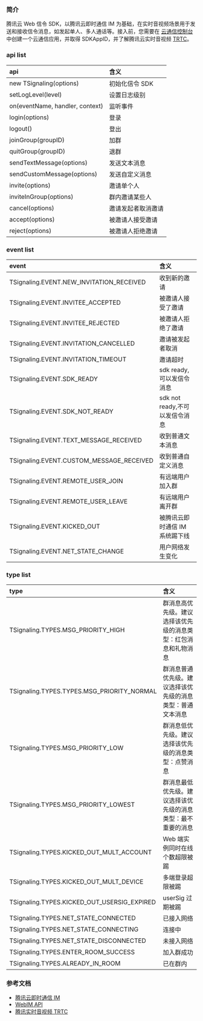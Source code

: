 ### 简介

腾讯云 Web 信令 SDK，以腾讯云即时通信 IM 为基础，在实时音视频场景用于发送和接收信令消息，如发起单人、多人通话等。接入前，您需要在 [云通信控制台](https://console.cloud.tencent.com/avc) 中创建一个云通信应用，并取得 SDKAppID，并了解腾讯云实时音视频 [TRTC](https://cloud.tencent.com/product/trtc/developer)。

### api list

| api | 含义 |
| :--- | :--- |
| new TSignaling(options) | 初始化信令 SDK |
| setLogLevel(level) | 设置日志级别 |
| on(eventName, handler, context) | 监听事件 |
| login(options) | 登录 |
| logout() | 登出 |
| joinGroup(groupID) | 加群 |
| quitGroup(groupID) | 退群 |
| sendTextMessage(options) | 发送文本消息 |
| sendCustomMessage(options) | 发送自定义消息 |
| invite(options) | 邀请单个人 |
| inviteInGroup(options) | 群内邀请某些人 |
| cancel(options) | 邀请发起者取消邀请 |
| accept(options) | 被邀请人接受邀请 |
| reject(options) | 被邀请人拒绝邀请 |

### event list
| event | 含义 |
| :--- | :--- |
| TSignaling.EVENT.NEW_INVITATION_RECEIVED | 收到新的邀请 |
| TSignaling.EVENT.INVITEE_ACCEPTED | 被邀请人接受了邀请 |
| TSignaling.EVENT.INVITEE_REJECTED | 被邀请人拒绝了邀请 |
| TSignaling.EVENT.INVITATION_CANCELLED | 邀请被发起者取消 |
| TSignaling.EVENT.INVITATION_TIMEOUT | 邀请超时 |
| TSignaling.EVENT.SDK_READY | sdk ready,可以发信令消息 |
| TSignaling.EVENT.SDK_NOT_READY | sdk not ready,不可以发信令消息 |
| TSignaling.EVENT.TEXT_MESSAGE_RECEIVED | 收到普通文本消息 |
| TSignaling.EVENT.CUSTOM_MESSAGE_RECEIVED | 收到普通自定义消息 |
| TSignaling.EVENT.REMOTE_USER_JOIN | 有远端用户加入群 |
| TSignaling.EVENT.REMOTE_USER_LEAVE | 有远端用户离开群
| TSignaling.EVENT.KICKED_OUT | 被腾讯云即时通信 IM 系统踢下线 |
| TSignaling.EVENT.NET_STATE_CHANGE | 用户网络发生变化 |

### type list

| type | 含义 |
| :-----| :----- |
| TSignaling.TYPES.MSG_PRIORITY_HIGH | 群消息高优先级。建议选择该优先级的消息类型：红包消息和礼物消息 |
| TSignaling.TYPES.TYPES.MSG_PRIORITY_NORMAL | 群消息普通优先级。建议选择该优先级的消息类型：普通文本消息 |
| TSignaling.TYPES.MSG_PRIORITY_LOW | 群消息低优先级。建议选择该优先级的消息类型：点赞消息 |
| TSignaling.TYPES.MSG_PRIORITY_LOWEST | 群消息最低优先级。建议选择该优先级的消息类型：最不重要的消息 |
| TSignaling.TYPES.KICKED_OUT_MULT_ACCOUNT | Web 端实例同时在线个数超限被踢 |
| TSignaling.TYPES.KICKED_OUT_MULT_DEVICE | 多端登录超限被踢 |
| TSignaling.TYPES.KICKED_OUT_USERSIG_EXPIRED | userSig 过期被踢 |
| TSignaling.TYPES.NET_STATE_CONNECTED | 已接入网络 |
| TSignaling.TYPES.NET_STATE_CONNECTING | 连接中 |
| TSignaling.TYPES.NET_STATE_DISCONNECTED | 未接入网络 |
| TSignaling.TYPES.ENTER_ROOM_SUCCESS | 加入群成功 |
| TSignaling.TYPES.ALREADY_IN_ROOM | 已在群内 |

### 参考文档

- [腾讯云即时通信 IM](https://cloud.tencent.com/document/product/269/1498)
- [WebIM API](https://web.sdk.qcloud.com/im/doc/zh-cn/TIM.html)
- [腾讯实时音视频 TRTC](https://cloud.tencent.com/document/product/647/16788)
